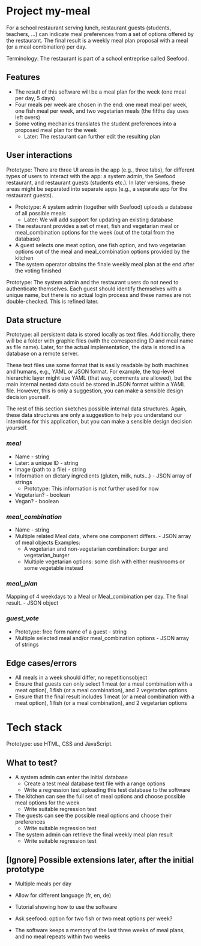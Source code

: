 
# Project my-meal

For a school restaurant serving lunch, restaurant guests (students, teachers, ...) can indicate meal preferences from a set of options offered by the restaurant. The final result is a weekly meal plan proposal with a meal (or a meal combination) per day. 

Terminology: The restaurant is part of a school entreprise called Seefood.


## Features

 - The result of this software will be a meal plan for the week (one meal per day, 5 days)
 - Four meals per week are chosen in the end: one meat meal per week, one fish meal per week, and two vegetarian meals (the fifths day uses left overs)
 - Some voting mechanics translates the student preferences into a proposed meal plan for the week 
   - Later: The restaurant can further edit the resulting plan


## User interactions
 
Prototype: There are three UI areas in the app (e.g., three tabs), for different types of users to interact with the app: a system admin, the Seefood restaurant, and restaurant guests (students etc.). In later versions, these areas might be separated into separate apps (e.g., a separate app for the restaurant guests).

 - Prototype: A system admin (together with Seefood) uploads a database of all possible meals
   - Later: We will add support for updating an existing database
 - The restaurant provides a set of meat, fish and vegetarian meal or meal_combination options for the week (out of the total from the database)
 - A guest selects one meat option, one fish option, and two vegetarian options out of the meal and meal_combination options provided by the kitchen
 - The system operator obtains the finale weekly meal plan at the end after the voting finished

Prototype: The system admin and the restaurant users do not need to authenticate themselves. Each guest should identify themselves with a unique name, but there is no actual login process and these names are not double-checked. This is refined later.


## Data structure

Prototype: all persistent data is stored locally as text files. Additionally, there will be a folder with graphic files (with the corresponding ID and meal name as file name). Later, for the actual implementation, the data is stored in a database on a remote server.

These text files use some format that is easily readable by both machines and humans, e.g., YAML or JSON format. For example, the top-level hierarchic layer might use YAML (that way, comments are allowed), but the main internal nested data could be stored in JSON format within a YAML file. However, this is only a suggestion, you can make a sensible design decision yourself.

The rest of this section sketches possible internal data structures. Again, these data structures are only a suggestion to help you understand our intentions for this application, but you can make a sensible design decision yourself.


### *meal* 
 - Name - string
 - Later: a unique ID - string
 - Image (path to a file) - string
 - Information on dietary ingredients (gluten, milk, nuts...) - JSON array of strings
   - Prototype: This information is not further used for now
 - Vegetarian? - boolean 
 - Vegan? - boolean


### *meal_combination* 
 - Name - string
 - Multiple related Meal data, where one component differs. - JSON array of meal objects
   Examples:
   - A vegetarian and non-vegetarian combination: burger and vegetarian_burger
   - Multiple vegetarian options: some dish with either mushrooms or some vegetable instead


### *meal_plan*
Mapping of 4 weekdays to a Meal or Meal_combination per day. The final result. - JSON object


### *guest_vote*
 - Prototype: free form name of a guest - string
 - Multiple selected meal and/or meal_combination options - JSON array of strings


## Edge cases/errors
 - All meals in a week should differ, no repetitionsobject
 - Ensure that guests can only select 1 meat (or a meal combination with a meat option), 1 fish (or a meal combination), and 2 vegetarian options
 - Ensure that the final result includes 1 meat (or a meal combination with a meat option), 1 fish (or a meal combination), and 2 vegetarian options


# Tech stack
  Prototype: use HTML, CSS and JavaScript.


## What to test?

   - A system admin can enter the initial database
     - Create a test meal database text file with a range options
     - Write a regression test uploading this test database to the software
   - The kitchen can see the full set of meal options and choose possible meal options for the week
     - Write suitable regression test
   - The guests can see the possible meal options and choose their preferences
     - Write suitable regression test
   - The system admin can retrieve the final weekly meal plan result
     - Write suitable regression test
   

## [Ignore] Possible extensions later, after the initial prototype

 - Multiple meals per day
 - Allow for different language (fr, en, de)
 - Tutorial showing how to use the software
 - Ask seefood: option for two fish or two meat options per week?

 - The software keeps a memory of the last three weeks of meal plans, and no meal repeats within two weeks


